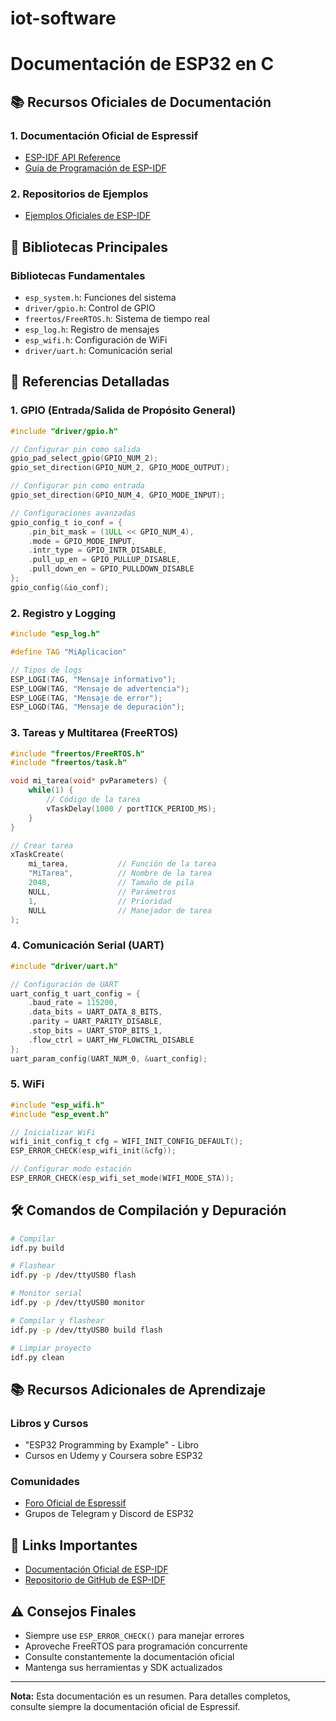 # iot-software

# Documentación de ESP32 en C

## 📚 Recursos Oficiales de Documentación

### 1. Documentación Oficial de Espressif
- [ESP-IDF API Reference](https://docs.espressif.com/projects/esp-idf/en/latest/esp32/api-reference/index.html)
- [Guía de Programación de ESP-IDF](https://docs.espressif.com/projects/esp-idf/en/latest/esp32/get-started/index.html)

### 2. Repositorios de Ejemplos
- [Ejemplos Oficiales de ESP-IDF](https://github.com/espressif/esp-idf/tree/master/examples)

## 🔧 Bibliotecas Principales

### Bibliotecas Fundamentales
- `esp_system.h`: Funciones del sistema
- `driver/gpio.h`: Control de GPIO
- `freertos/FreeRTOS.h`: Sistema de tiempo real
- `esp_log.h`: Registro de mensajes
- `esp_wifi.h`: Configuración de WiFi
- `driver/uart.h`: Comunicación serial

## 📖 Referencias Detalladas

### 1. GPIO (Entrada/Salida de Propósito General)
```c
#include "driver/gpio.h"

// Configurar pin como salida
gpio_pad_select_gpio(GPIO_NUM_2);
gpio_set_direction(GPIO_NUM_2, GPIO_MODE_OUTPUT);

// Configurar pin como entrada
gpio_set_direction(GPIO_NUM_4, GPIO_MODE_INPUT);

// Configuraciones avanzadas
gpio_config_t io_conf = {
    .pin_bit_mask = (1ULL << GPIO_NUM_4),
    .mode = GPIO_MODE_INPUT,
    .intr_type = GPIO_INTR_DISABLE,
    .pull_up_en = GPIO_PULLUP_DISABLE,
    .pull_down_en = GPIO_PULLDOWN_DISABLE
};
gpio_config(&io_conf);
```

### 2. Registro y Logging
```c
#include "esp_log.h"

#define TAG "MiAplicacion"

// Tipos de logs
ESP_LOGI(TAG, "Mensaje informativo");
ESP_LOGW(TAG, "Mensaje de advertencia");
ESP_LOGE(TAG, "Mensaje de error");
ESP_LOGD(TAG, "Mensaje de depuración");
```

### 3. Tareas y Multitarea (FreeRTOS)
```c
#include "freertos/FreeRTOS.h"
#include "freertos/task.h"

void mi_tarea(void* pvParameters) {
    while(1) {
        // Código de la tarea
        vTaskDelay(1000 / portTICK_PERIOD_MS);
    }
}

// Crear tarea
xTaskCreate(
    mi_tarea,           // Función de la tarea
    "MiTarea",          // Nombre de la tarea
    2048,               // Tamaño de pila
    NULL,               // Parámetros
    1,                  // Prioridad
    NULL                // Manejador de tarea
);
```

### 4. Comunicación Serial (UART)
```c
#include "driver/uart.h"

// Configuración de UART
uart_config_t uart_config = {
    .baud_rate = 115200,
    .data_bits = UART_DATA_8_BITS,
    .parity = UART_PARITY_DISABLE,
    .stop_bits = UART_STOP_BITS_1,
    .flow_ctrl = UART_HW_FLOWCTRL_DISABLE
};
uart_param_config(UART_NUM_0, &uart_config);
```

### 5. WiFi
```c
#include "esp_wifi.h"
#include "esp_event.h"

// Inicializar WiFi
wifi_init_config_t cfg = WIFI_INIT_CONFIG_DEFAULT();
ESP_ERROR_CHECK(esp_wifi_init(&cfg));

// Configurar modo estación
ESP_ERROR_CHECK(esp_wifi_set_mode(WIFI_MODE_STA));
```

## 🛠 Comandos de Compilación y Depuración

```bash
# Compilar
idf.py build

# Flashear
idf.py -p /dev/ttyUSB0 flash

# Monitor serial
idf.py -p /dev/ttyUSB0 monitor

# Compilar y flashear
idf.py -p /dev/ttyUSB0 build flash

# Limpiar proyecto
idf.py clean
```

## 📚 Recursos Adicionales de Aprendizaje

### Libros y Cursos
- "ESP32 Programming by Example" - Libro
- Cursos en Udemy y Coursera sobre ESP32

### Comunidades
- [Foro Oficial de Espressif](https://www.esp32.com/)
- Grupos de Telegram y Discord de ESP32

## 🔗 Links Importantes
- [Documentación Oficial de ESP-IDF](https://docs.espressif.com/projects/esp-idf/en/latest/esp32/)
- [Repositorio de GitHub de ESP-IDF](https://github.com/espressif/esp-idf)

## ⚠️ Consejos Finales
- Siempre use `ESP_ERROR_CHECK()` para manejar errores
- Aproveche FreeRTOS para programación concurrente
- Consulte constantemente la documentación oficial
- Mantenga sus herramientas y SDK actualizados

---

**Nota:** Esta documentación es un resumen. Para detalles completos, consulte siempre la documentación oficial de Espressif.
